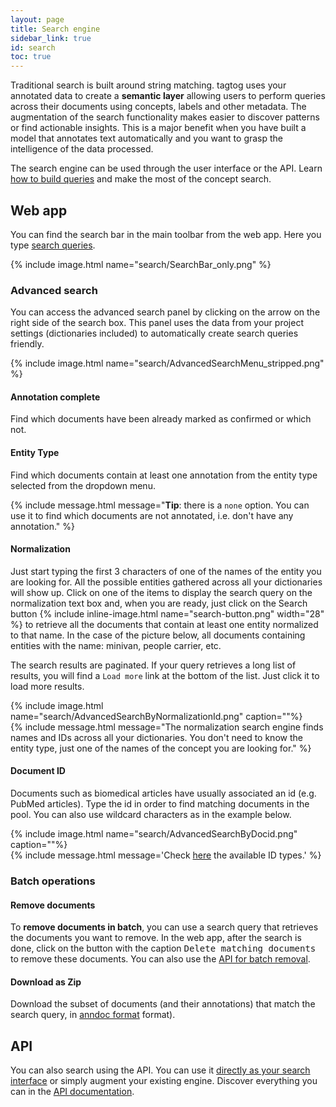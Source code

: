 ```yaml
---
layout: page
title: Search engine
sidebar_link: true
id: search
toc: true
---
```


<div class="two-third-col">
  <p>Traditional search is built around string matching. tagtog uses your annotated data to create a <strong>semantic layer</strong> allowing users to perform queries across their documents using concepts, labels and other metadata. The augmentation of the search functionality makes easier to discover patterns or find actionable insights. This is a major benefit when you have built a model that annotates text automatically and you want to grasp the intelligence of the data processed.</p>
  <p>The search engine can be used through the user interface or the API. Learn <a href="/search-queries.html">how to build queries</a> and make the most of the concept search.</p>
</div>
<div class="one-third-col">
</div>

<div class="two-third-col">
  <h2>Web app</h2>
  <p>You can find the search bar in the main toolbar from the web app. Here you type <a href="/search-queries.html">search queries</a>.</p>
  {% include image.html name="search/SearchBar_only.png" %}
</div>
<div class="one-third-col">

</div>
<div class="two-third-col">
  <h3>Advanced search</h3>
  <p>You can access the advanced search panel by clicking on the arrow on the right side of the search box. This panel uses the data from your project settings (dictionaries included) to automatically create search queries friendly.</p>
  {% include image.html name="search/AdvancedSearchMenu_stripped.png" %}
</div>
<div class="one-third-col">
</div>
<div class="two-third-col">
  <h4>Annotation complete</h4>
  <p>Find which documents have been already marked as confirmed or which not.</p>
</div>
<div class="one-third-col">
</div>
<div class="two-third-col">
  <h4>Entity Type</h4>
  <p>Find which documents contain at least one annotation from the entity type selected from the dropdown menu.</p>
</div>
<div class="one-third-col">
  {% include message.html message="<strong>Tip</strong>: there is a <code>none</code> option. You can use it to find which documents are not annotated, i.e. don't have any annotation." %}
</div>
<div class="two-third-col">
  <h4>Normalization</h4>
  <p>Just start typing the first 3 characters of one of the names of the entity you are looking for. All the possible entities gathered across all your dictionaries will show up. Click on one of the items to display the search query on the normalization text box and, when you are ready, just click on the Search button {% include inline-image.html name="search-button.png" width="28" %} to retrieve all the documents that contain at least one entity normalized to that name. In the case of the picture below, all documents containing entities with the name: minivan, people carrier, etc.</p>
  <p>The search results are paginated. If your query retrieves a long list of results, you will find a <code>Load more</code> link at the bottom of the list. Just click it to load more results.</p>
  {% include image.html name="search/AdvancedSearchByNormalizationId.png" caption=""%}
</div>
<div class="one-third-col">
  {% include message.html message="The normalization search engine finds names and IDs across all your dictionaries. You don't need to know the entity type, just one of the names of the concept you are looking for." %}
</div>
<div class="two-third-col">
  <h4>Document ID</h4>
  <p>Documents such as biomedical articles have usually associated an id (e.g. PubMed articles). Type the id in order to find matching documents in the pool. You can also use wildcard characters as in the example below.</p>
  {% include image.html name="search/AdvancedSearchByDocid.png" caption=""%}
</div>
<div class="one-third-col">
  {% include message.html message='Check <a href="/API_documents_v1.html#idtype-parameter">here</a> the available ID types.' %}
</div>
<div class="two-third-col">
  <h3>Batch operations</h3>
</div>
<div class="one-third-col">
</div>
<div class="two-third-col">
  <h4>Remove documents</h4>
  <p>To <strong>remove documents in batch</strong>, you can use a search query that retrieves the documents you want to remove. In the web app, after the search is done, click on the button with the caption <kbd>Delete matching documents</kbd> to remove these documents. You can also use the <a title="API - Delete" href="/API_documents_v1.html#delete-documents-delete">API for batch removal</a>.</p>
</div>
<div class="one-third-col">
</div>

<div class="two-third-col">
  <h4>Download as Zip</h4>
  <p>Download the subset of documents (and their annotations) that match the search query, in <a title="tagtog - anndoc format" href="https://docs.tagtog.net/anndoc.html">anndoc format</a> format).</p>
</div>
<div class="one-third-col">
</div>

<div class="two-third-col">
  <h2>API</h2>
  <p>You can also search using the API. You can use it <a href="/#index-your-data">directly as your search interface</a> or simply augment your existing engine. Discover everything you can in the <a href="/API_documents_v1.html#search-documents-in-a-project-get">API documentation</a>.</p>
</div>
<div class="one-third-col">
</div>
